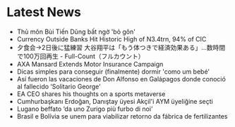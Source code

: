 # Latest News
-  Thủ môn Bùi Tiến Dũng bất ngờ 'bỏ gôn'
-  Currency Outside Banks Hit Historic High of N3.4trn, 94% of CIC
-  夕食会→2日後に猛練習 大谷翔平は「もう体つきで経済効果ある」…数時間で100万回再生 - Full-Count（フルカウント）
-  AXA Mansard Extends Motor Insurance Campaign
-  Dicas simples para conseguir (finalmente) dormir 'como um bebé'
-  Así fueron las vacaciones de Don Alfonso en Galápagos donde conoció al fallecido ‘Solitario George’
-  EA CEO shares his thoughts on a sports metaverse
-  Cumhurbaşkanı Erdoğan, Danıştay üyesi Akçil'i AYM üyeliğine seçti
-  Lugano beffato ‘da uno Zurigo più furbo di noi’
-  Brasil e Bolívia se unem para viabilizar retorno da fábrica de fertilizantes
